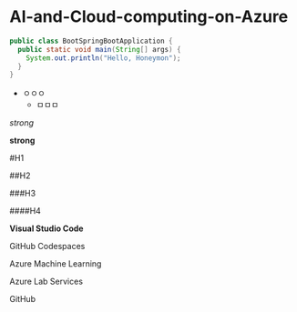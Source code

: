 # AI-and-Cloud-computing-on-Azure


```java
public class BootSpringBootApplication {
  public static void main(String[] args) {
    System.out.println("Hello, Honeymon");
  }
}
```

* ㅇㅇㅇ
  * ㅁㅁㅁ

*strong*

**strong**

#H1

##H2

###H3


####H4

**Visual Studio Code**

GitHub Codespaces

Azure Machine Learning

Azure Lab Services

GitHub
